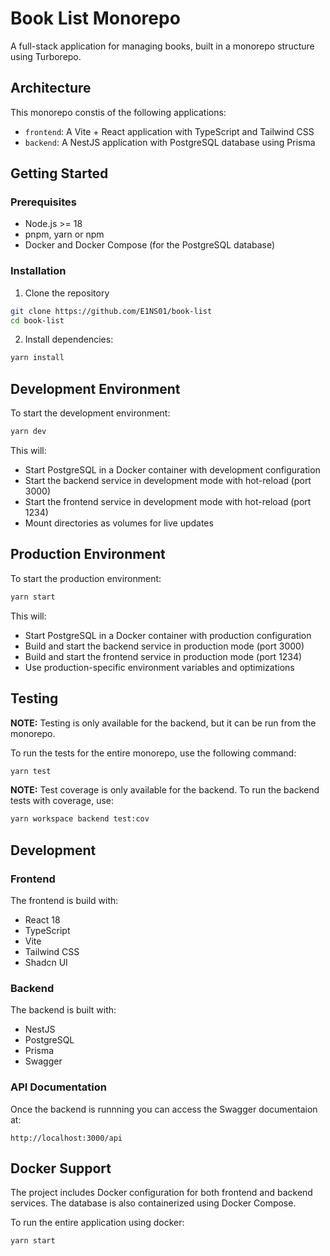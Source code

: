 # Book List Monorepo

A full-stack application for managing books, built in a monorepo structure using Turborepo.

## Architecture

This monorepo constis of the following applications:

- `frontend`: A Vite + React application with TypeScript and Tailwind CSS
- `backend`: A NestJS application with PostgreSQL database using Prisma

## Getting Started

### Prerequisites

- Node.js >= 18
- pnpm, yarn or npm
- Docker and Docker Compose (for the PostgreSQL database)

### Installation

1. Clone the repository

```bash
git clone https://github.com/E1NS01/book-list
cd book-list
```

2. Install dependencies:

```bash
yarn install
```

## Development Environment

To start the development environment:

```bash
yarn dev
```

This will:

- Start PostgreSQL in a Docker container with development configuration
- Start the backend service in development mode with hot-reload (port 3000)
- Start the frontend service in development mode with hot-reload (port 1234)
- Mount directories as volumes for live updates

## Production Environment

To start the production environment:

```bash
yarn start
```

This will:

- Start PostgreSQL in a Docker container with production configuration
- Build and start the backend service in production mode (port 3000)
- Build and start the frontend service in production mode (port 1234)
- Use production-specific environment variables and optimizations

## Testing

**NOTE:** Testing is only available for the backend, but it can be run from the monorepo.

To run the tests for the entire monorepo, use the following command:

```bash
yarn test
```

**NOTE:** Test coverage is only available for the backend. To run the backend tests with coverage, use:

```bash
yarn workspace backend test:cov
```

## Development

### Frontend

The frontend is build with:

- React 18
- TypeScript
- Vite
- Tailwind CSS
- Shadcn UI

### Backend

The backend is built with:

- NestJS
- PostgreSQL
- Prisma
- Swagger

### API Documentation

Once the backend is runnning you can access the Swagger documentaion at:

```
http://localhost:3000/api
```

## Docker Support

The project includes Docker configuration for both frontend and backend services. The database is also containerized using Docker Compose.

To run the entire application using docker:

```bash
yarn start
```
